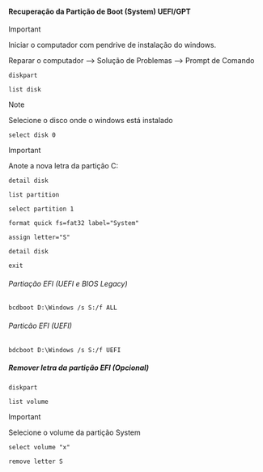 #### Recuperação da Partição de Boot (System) UEFI/GPT

>[!IMPORTANT]
>Iniciar o computador com pendrive de instalação do windows.
>
> Reparar o computador --> Solução de Problemas --> Prompt de Comando

```
diskpart
```
```
list disk
```
>[!NOTE]
>Selecione o disco onde o windows está instalado
>
> ```select disk 0```


>[!IMPORTANT]
>Anote a nova letra da partição C:
>
> ``` detail disk ```

```
list partition
```
```
select partition 1
```
```
format quick fs=fat32 label="System"
```
```
assign letter="S"
```
```
detail disk
```
```
exit
```
###### Partiação EFI (UEFI e BIOS Legacy)

```
bcdboot D:\Windows /s S:/f ALL
```

###### Particão EFI (UEFI)

```
bdcboot D:\Windows /s S:/f UEFI
```
##### Remover letra da partição EFI (Opcional)

```
diskpart
```
```
list volume
```

>[!IMPORTANT]
>Selecione o volume da partição System
>
```
select volume "x"
```

```
remove letter S
```

